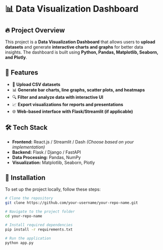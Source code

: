 # 📊 Data Visualization Dashboard

## 🔥 Project Overview
This project is a **Data Visualization Dashboard** that allows users to **upload datasets** and generate **interactive charts and graphs** for better data insights. The dashboard is built using **Python, Pandas, Matplotlib, Seaborn, and Plotly**.

## 🚀 Features
- 📂 **Upload CSV datasets**
- 📊 **Generate bar charts, line graphs, scatter plots, and heatmaps**
- 🔍 **Filter and analyze data with interactive UI**
- 📈 **Export visualizations for reports and presentations**
- 🌐 **Web-based interface with Flask/Streamlit (if applicable)**

## 🛠️ Tech Stack
- **Frontend:** React.js / Streamlit / Dash *(Choose based on your implementation)*
- **Backend:** Flask / Django / FastAPI
- **Data Processing:** Pandas, NumPy
- **Visualization:** Matplotlib, Seaborn, Plotly

## 📌 Installation
To set up the project locally, follow these steps:

```bash
# Clone the repository
git clone https://github.com/your-username/your-repo-name.git

# Navigate to the project folder
cd your-repo-name

# Install required dependencies
pip install -r requirements.txt

# Run the application
python app.py
